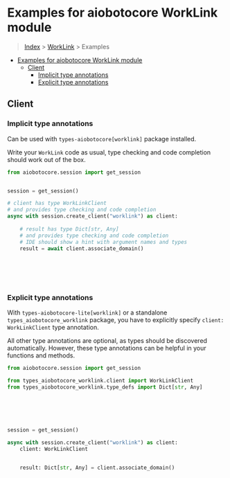 <a id="examples-for-aiobotocore-worklink-module"></a>

# Examples for aiobotocore WorkLink module

> [Index](../README.md) > [WorkLink](./README.md) > Examples

- [Examples for aiobotocore WorkLink module](#examples-for-aiobotocore-worklink-module)
  - [Client](#client)
    - [Implicit type annotations](#implicit-type-annotations)
    - [Explicit type annotations](#explicit-type-annotations)

<a id="client"></a>

## Client

<a id="implicit-type-annotations"></a>

### Implicit type annotations

Can be used with `types-aiobotocore[worklink]` package installed.

Write your `WorkLink` code as usual, type checking and code completion should
work out of the box.

```python
from aiobotocore.session import get_session


session = get_session()

# client has type WorkLinkClient
# and provides type checking and code completion
async with session.create_client("worklink") as client:
    
    # result has type Dict[str, Any]
    # and provides type checking and code completion
    # IDE should show a hint with argument names and types
    result = await client.associate_domain()
    

    

    
```

<a id="explicit-type-annotations"></a>

### Explicit type annotations

With `types-aiobotocore-lite[worklink]` or a standalone
`types_aiobotocore_worklink` package, you have to explicitly specify
`client: WorkLinkClient` type annotation.

All other type annotations are optional, as types should be discovered
automatically. However, these type annotations can be helpful in your functions
and methods.

```python
from aiobotocore.session import get_session

from types_aiobotocore_worklink.client import WorkLinkClient
from types_aiobotocore_worklink.type_defs import Dict[str, Any]






session = get_session()

async with session.create_client("worklink") as client:
    client: WorkLinkClient

    
    result: Dict[str, Any] = client.associate_domain()
    

    

    
```
